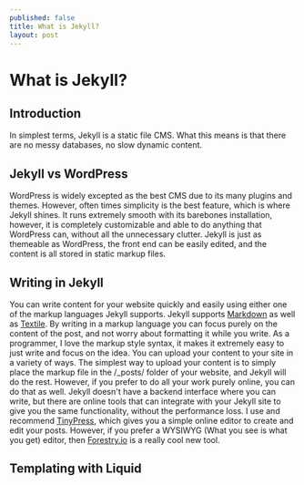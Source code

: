 ```yaml
---
published: false
title: What is Jekyll?
layout: post
---
```

# What is Jekyll? #

## Introduction ##
In simplest terms, Jekyll is a static file CMS. What this means is that there are no messy databases, no slow dynamic content. 

## Jekyll vs WordPress ## 
WordPress is widely excepted as the best CMS due to its many plugins and themes. However, often times simplicity is the best feature, which is where Jekyll shines. It runs extremely smooth with its barebones installation, however, it is completely customizable and able to do anything that WordPress can, without all the unnecessary clutter. Jekyll is just as themeable as WordPress, the front end can be easily edited, and the content is all stored in static markup files.

## Writing in Jekyll ##
You can write content for your website quickly and easily using either one of the markup languages Jekyll supports. Jekyll supports [Markdown](https://github.com/adam-p/markdown-here/wiki/Markdown-Cheatsheet) as well as [Textile](http://redcloth.org/textile/). By writing in a markup language you can focus purely on the content of the post, and not worry about formatting it while you write. As a programmer, I love the markup style syntax, it makes it extremely easy to just write and focus on the idea. You can upload your content to your site in a variety of ways. The simplest way to upload your content is to simply place the markup file in the /_posts/ folder of your website, and Jekyll will do the rest. However, if you prefer to do all your work purely online, you can do that as well. Jekyll doesn't have a backend interface where you can write, but there are online tools that can integrate with your Jekyll site to give you the same functionality, without the performance loss. I use and recommend [TinyPress](https://tinypress.co/), which gives you a simple online editor to create and edit your posts. However, if you prefer a WYSIWYG (What you see is what you get) editor, then [Forestry.io](https://forestry.io/) is a really cool new tool.

## Templating with Liquid ##